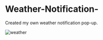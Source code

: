 # Weather-Notification-
Created my own weather notification  pop-up.


![weather](https://user-images.githubusercontent.com/69344247/93462134-74eb0980-f903-11ea-94a0-9f5b68be444a.png)
